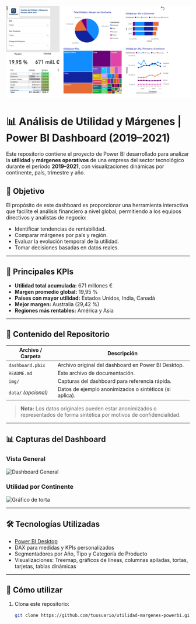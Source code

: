 ![dashboard.png](img\dashboard.png)

# 📊 Análisis de Utilidad y Márgenes | Power BI Dashboard (2019–2021)

Este repositorio contiene el proyecto de Power BI desarrollado para analizar la **utilidad** y **márgenes operativos** de una empresa del sector tecnológico durante el período **2019–2021**, con visualizaciones dinámicas por continente, país, trimestre y año.

## 🧩 Objetivo

El propósito de este dashboard es proporcionar una herramienta interactiva que facilite el análisis financiero a nivel global, permitiendo a los equipos directivos y analistas de negocio:

- Identificar tendencias de rentabilidad.
- Comparar márgenes por país y región.
- Evaluar la evolución temporal de la utilidad.
- Tomar decisiones basadas en datos reales.

---

## 📌 Principales KPIs

- **Utilidad total acumulada:** 671 millones €
- **Margen promedio global:** 19,95 %
- **Países con mayor utilidad:** Estados Unidos, India, Canadá
- **Mejor margen:** Australia (29,42 %)
- **Regiones más rentables:** América y Asia

---

## 📂 Contenido del Repositorio

| Archivo / Carpeta         | Descripción |
|---------------------------|-------------|
| `dashboard.pbix`          | Archivo original del dashboard en Power BI Desktop. |
| `README.md`               | Este archivo de documentación. |
| `img/`                    | Capturas del dashboard para referencia rápida. |
| `data/` _(opcional)_      | Datos de ejemplo anonimizados o sintéticos (si aplica). |

> **Nota:** Los datos originales pueden estar anonimizados o representados de forma sintética por motivos de confidencialidad.

---

## 📊 Capturas del Dashboard

### Vista General
![Dashboard General](img/dashboard_overview.png)

### Utilidad por Continente
![Gráfico de torta](img/utilidad_por_continente.png)

---

## 🛠️ Tecnologías Utilizadas

- [Power BI Desktop](https://powerbi.microsoft.com/)
- DAX para medidas y KPIs personalizados
- Segmentadores por Año, Tipo y Categoría de Producto
- Visualizaciones: Treemap, gráficos de líneas, columnas apiladas, tortas, tarjetas, tablas dinámicas

---

## 🚀 Cómo utilizar

1. Clona este repositorio:
   ```bash
   git clone https://github.com/tuusuario/utilidad-margenes-powerbi.git

